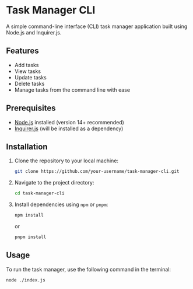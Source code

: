 # Task Manager CLI

A simple command-line interface (CLI) task manager application built using Node.js and Inquirer.js.

## Features

- Add tasks
- View tasks
- Update tasks
- Delete tasks
- Manage tasks from the command line with ease

## Prerequisites

- [Node.js](https://nodejs.org/) installed (version 14+ recommended)
- [Inquirer.js](https://www.npmjs.com/package/inquirer) (will be installed as a dependency)

## Installation

1. Clone the repository to your local machine:

   ```bash
   git clone https://github.com/your-username/task-manager-cli.git
   ```

2. Navigate to the project directory:

   ```bash
   cd task-manager-cli
   ```

3. Install dependencies using `npm` or `pnpm`:
   ```bash
   npm install
   ```
   or
   ```bash
   pnpm install
   ```

## Usage

To run the task manager, use the following command in the terminal:

```bash
node ./index.js
```
